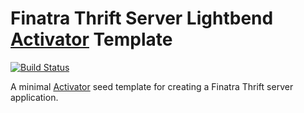 # Finatra Thrift Server Lightbend [Activator](https://www.lightbend.com/activator/docs) Template

[![Build Status](https://secure.travis-ci.org/twitter/finatra-activator-thrift-seed.png?branch=master)](http://travis-ci.org/twitter/finatra-activator-thrift-seed?branch=master)

A minimal [Activator](https://www.lightbend.com/activator/docs) seed template for creating a Finatra Thrift server application.